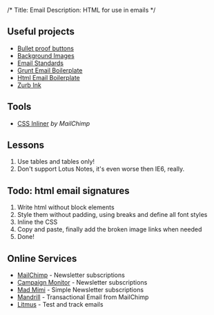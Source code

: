 /*
Title: Email
Description: HTML for use in emails
*/


## Useful projects

* [Bullet proof buttons](http://buttons.cm/)
* [Background Images](http://backgrounds.cm/)
* [Email Standards](http://www.email-standards.org/)
* [Grunt Email Boilerplate](https://github.com/dwightjack/grunt-email-boilerplate)
* [Html Email Boilerplate](http://htmlemailboilerplate.com/)
* [Zurb Ink](http://zurb.com/ink/)


## Tools

* [CSS Inliner](http://beaker.mailchimp.com/inline-css) *by MailChimp*


## Lessons

1. Use tables and tables only!
2. Don't support Lotus Notes, it's even worse then IE6, really.


## Todo: html email signatures

1. Write html without block elements
2. Style them without padding, using breaks and define all font styles
3. Inline the CSS
4. Copy and paste, finally add the broken image links when needed
5. Done!


## Online Services

* [MailChimp](http://mailchimp.com/) - Newsletter subscriptions
* [Campaign Monitor](http://www.campaignmonitor.com/) - Newsletter subscriptions
* [Mad Mimi](https://madmimi.com/) - Simple Newsletter subscriptions
* [Mandrill](http://mandrill.com/) - Transactional Email from MailChimp
* [Litmus](https://litmus.com/) - Test and track emails
